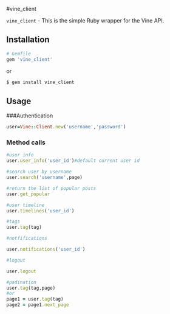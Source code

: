 #vine_client

`vine_client` - This is the simple Ruby wrapper for the Vine API.

## Installation

``` ruby
# Gemfile
gem 'vine_client'
```

or

``` sh
$ gem install vine_client
```

## Usage

###Authentication
``` ruby
user=Vine::Client.new('username','password')
```
### Method calls

```ruby
#user info
user.user_info('user_id')#default current user id

#search user by username
user.search('username',page)

#return the list of popular posts
user.get_popular

#user timeline
user.timelines('user_id')

#tags
user.tag(tag)

#notfifications

user.notifications('user_id')

#logout

user.logout

#padination
user.tag(tag,page)
#or
page1 = user.tag(tag)
page2 = page1.next_page
```
